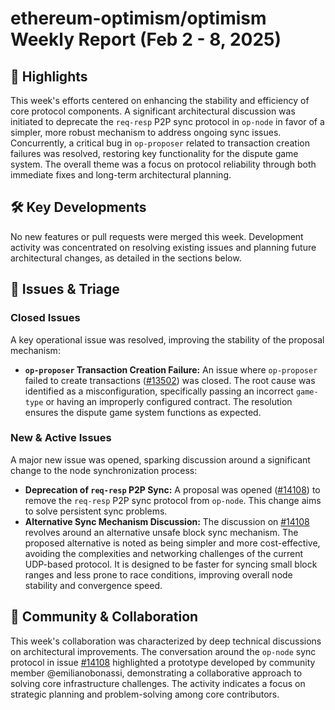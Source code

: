 # ethereum-optimism/optimism Weekly Report (Feb 2 - 8, 2025)

## 🚀 Highlights
This week's efforts centered on enhancing the stability and efficiency of core protocol components. A significant architectural discussion was initiated to deprecate the `req-resp` P2P sync protocol in `op-node` in favor of a simpler, more robust mechanism to address ongoing sync issues. Concurrently, a critical bug in `op-proposer` related to transaction creation failures was resolved, restoring key functionality for the dispute game system. The overall theme was a focus on protocol reliability through both immediate fixes and long-term architectural planning.

## 🛠️ Key Developments
No new features or pull requests were merged this week. Development activity was concentrated on resolving existing issues and planning future architectural changes, as detailed in the sections below.

## 🐛 Issues & Triage

### Closed Issues
A key operational issue was resolved, improving the stability of the proposal mechanism:
- **`op-proposer` Transaction Creation Failure:** An issue where `op-proposer` failed to create transactions ([#13502](https://github.com/ethereum-optimism/optimism/issues/13502)) was closed. The root cause was identified as a misconfiguration, specifically passing an incorrect `game-type` or having an improperly configured contract. The resolution ensures the dispute game system functions as expected.

### New & Active Issues
A major new issue was opened, sparking discussion around a significant change to the node synchronization process:
- **Deprecation of `req-resp` P2P Sync:** A proposal was opened ([#14108](https://github.com/ethereum-optimism/optimism/issues/14108)) to remove the `req-resp` P2P sync protocol from `op-node`. This change aims to solve persistent sync problems.
- **Alternative Sync Mechanism Discussion:** The discussion on [#14108](https://github.com/ethereum-optimism/optimism/issues/14108) revolves around an alternative unsafe block sync mechanism. The proposed alternative is noted as being simpler and more cost-effective, avoiding the complexities and networking challenges of the current UDP-based protocol. It is designed to be faster for syncing small block ranges and less prone to race conditions, improving overall node stability and convergence speed.

## 💬 Community & Collaboration
This week's collaboration was characterized by deep technical discussions on architectural improvements. The conversation around the `op-node` sync protocol in issue [#14108](https://github.com/ethereum-optimism/optimism/issues/14108) highlighted a prototype developed by community member @emilianobonassi, demonstrating a collaborative approach to solving core infrastructure challenges. The activity indicates a focus on strategic planning and problem-solving among core contributors.
